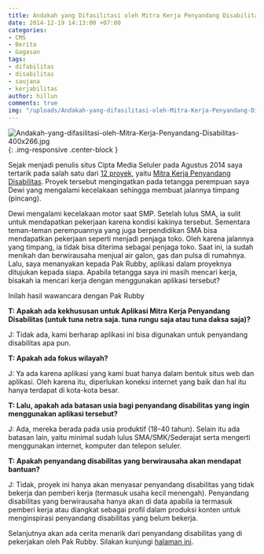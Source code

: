 ```yaml
---
title: Andakah yang Difasilitasi oleh Mitra Kerja Penyandang Disabilitas?
date: 2014-12-19 14:13:00 +07:00
categories:
- CMS
- Berita
- Gagasan
tags:
- difabilitas
- disabilitas
- saujana
- kerjabilitas
author: hillun
comments: true
img: "/uploads/Andakah-yang-difasilitasi-oleh-Mitra-Kerja-Penyandang-Disabilitas-400x266.jpg"
---
```


![Andakah-yang-difasilitasi-oleh-Mitra-Kerja-Penyandang-Disabilitas-400x266.jpg](/uploads/Andakah-yang-difasilitasi-oleh-Mitra-Kerja-Penyandang-Disabilitas-400x266.jpg){: .img-responsive .center-block }

Sejak menjadi penulis situs Cipta Media Seluler pada Agustus 2014 saya tertarik pada salah satu dari [12 proyek](http://ciptamedia.org/wiki/Halaman_Utama), yaitu [Mitra Kerja Penyandang Disabilitas](http://ciptamedia.org/wiki/Mitra_Kerja_Penyandang_Disabilitas). Proyek tersebut mengingatkan pada tetangga perempuan saya Dewi yang mengalami kecelakaan sehingga membuat jalannya timpang (pincang).

Dewi mengalami kecelakaan motor saat SMP. Setelah lulus SMA, ia sulit untuk mendapatkan pekerjaan karena kondisi kakinya tersebut. Sementara teman-teman perempuannya yang juga berpendidikan SMA bisa mendapatkan pekerjaan seperti menjadi penjaga toko. Oleh karena jalannya yang timpang, ia tidak bisa diterima sebagai penjaga toko. Saat ini, ia sudah menikah dan berwirausaha menjual air galon, gas dan pulsa di rumahnya. Lalu, saya menanyakan kepada Pak Rubby, aplikasi dalam proyeknya ditujukan kepada siapa. Apabila tetangga saya ini masih mencari kerja, bisakah ia mencari kerja dengan menggunakan aplikasi tersebut?

Inilah hasil wawancara dengan Pak Rubby

**T: Apakah ada kekhususan untuk Aplikasi Mitra Kerja Penyandang Disabilitas (untuk tuna netra saja. tuna rungu saja atau tuna daksa saja)?**

J: Tidak ada, kami berharap aplikasi ini bisa digunakan untuk penyandang disabilitas apa pun.

**T: Apakah ada fokus wilayah?**

J: Ya ada karena aplikasi yang kami buat hanya dalam bentuk situs web dan aplikasi. Oleh karena itu, diperlukan koneksi internet yang baik dan hal itu hanya terdapat di kota-kota besar.

**T: Lalu, apakah ada batasan usia bagi penyandang disabilitas yang ingin menggunakan aplikasi tersebut?**

J: Ada, mereka berada pada usia produktif (18-40 tahun). Selain itu ada batasan lain, yaitu minimal sudah lulus SMA/SMK/Sederajat serta mengerti menggunakan internet, komputer dan telepon seluler.

**T: Apakah penyandang disabilitas yang berwirausaha akan mendapat bantuan?**

J: Tidak, proyek ini hanya akan menyasar penyandang disabilitas yang tidak bekerja dan pemberi kerja (termasuk usaha kecil menengah). Penyandang disabilitas yang berwirausaha hanya akan di data apabila ia termasuk pemberi kerja atau diangkat sebagai profil dalam produksi konten untuk menginspirasi penyandang disabilitas yang belum bekerja.

Selanjutnya akan ada cerita menarik dari penyandang disabilitas yang di pekerjakan oleh Pak Rubby. Silakan kunjungi [halaman ini](http://ciptamedia.org/adakah-ruang-bagi-difabel-untuk-masuk-ke-pasar-tenaga-kerja/).